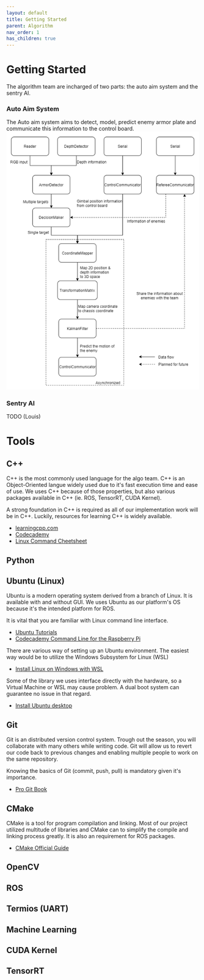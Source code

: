 ```yaml
---
layout: default
title: Getting Started
parent: Algorithm
nav_order: 1
has_children: true
---
```


# Getting Started   

The algorithm team are incharged of two parts: the auto aim system and the sentry AI. 

### Auto Aim System
The Auto aim system aims to detect, model, predict enemy armor plate and communicate this information to the control board. 
![](structure.png)
### Sentry AI
TODO (Louis)
# Tools
## C++
C++ is the most commonly used language for the algo team. C++ is an Object-Oriented langue widely used due to it's fast execution time and ease of use. We uses C++ because of those properties, but also various packages available in C++ (ie. ROS, TensorRT, CUDA Kernel). 

A strong foundation in C++ is required as all of our implementation work will be in C++. Luckily, resources for learning C++ is widely available. 
- [learningcpp.com](https://www.learncpp.com/)  
- [Codecademy](https://www.codecademy.com/learn/learn-c-plus-plus)
- [Linux Command Cheetsheet](https://bjpcjp.github.io/pdfs/devops/linux-commands-handbook.pdf)

## Python

## Ubuntu (Linux) 
Ubuntu is a modern operating system derived from a branch of Linux. It is available with and without GUI. We uses Ubuntu as our platform's OS because it's the intended platform for ROS. 

It is vital that you are familiar with Linux command line interface. 

- [Ubuntu Tutorials](Tutorial：https://ubuntu.com/tutorials/command-line-for-beginners#1-overview)
- [Codecademy Command Line for the Raspberry Pi
](https://www.codecademy.com/learn/learn-raspberry-pi/modules/raspberry-pi-command-line-module/cheatsheet)

There are various way of setting up an Ubuntu environment. The easiest way would be to utilize the Windows Subsystem for Linux (WSL)
- [Install Linux on Windows with WSL](https://docs.microsoft.com/en-us/windows/wsl/install)

Some of the library we uses interface directly with the hardware, so a Virtual Machine or WSL may cause problem. A dual boot system can guarantee no issue in that regard. 
- [Install Ubuntu desktop](https://ubuntu.com/tutorials/install-ubuntu-desktop#1-overview)

## Git
Git is an distributed version control system. Trough out the season, you will collaborate with many others while writing code. Git will allow us to revert our code back to previous changes and enabling multiple people to work on the same repository. 

Knowing the basics of Git (commit, push, pull) is mandatory given it's importance. 

- [Pro Git Book](https://git-scm.com/book/en/v2)


## CMake
CMake is a tool for program compilation and linking. Most of our project utilized multitude of libraries and CMake can to simplify the compile and linking process greatly. It is also an requirement for ROS packages. 

- [CMake Official Guide](https://cmake.org/cmake/help/latest/guide/tutorial/index.html)

## OpenCV



## ROS

## Termios (UART) 

## Machine Learning

## CUDA Kernel 

## TensorRT